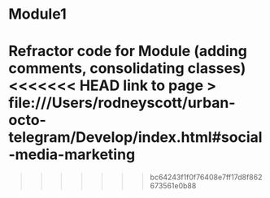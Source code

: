 # Module1
Refractor code for Module  (adding comments, consolidating classes)
<<<<<<< HEAD
link to page > file:///Users/rodneyscott/urban-octo-telegram/Develop/index.html#social-media-marketing
=======
>>>>>>> bc64243f1f0f76408e7ff17d8f862673561e0b88
